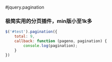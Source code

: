#jquery.pagination
### 极简实用的分页插件，min版小至1k多

``` javascript
$('#test').pagination({
    total: 9,
    callback: function (pageno, pagination) {
        console.log(pagination);
    }
})
```